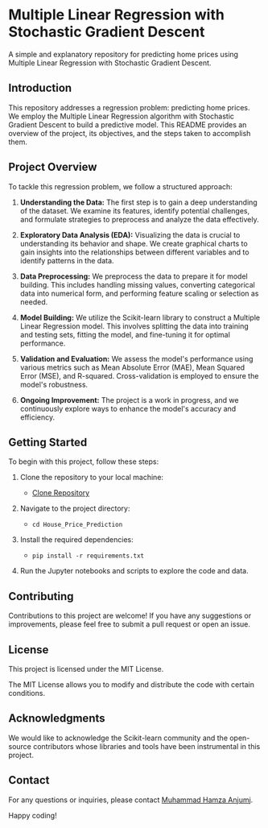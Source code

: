 # Multiple Linear Regression with Stochastic Gradient Descent

A simple and explanatory repository for predicting home prices using Multiple Linear Regression with Stochastic Gradient Descent.

## Introduction

This repository addresses a regression problem: predicting home prices. We employ the Multiple Linear Regression algorithm with Stochastic Gradient Descent to build a predictive model. This README provides an overview of the project, its objectives, and the steps taken to accomplish them.

## Project Overview

To tackle this regression problem, we follow a structured approach:

1. **Understanding the Data:** The first step is to gain a deep understanding of the dataset. We examine its features, identify potential challenges, and formulate strategies to preprocess and analyze the data effectively.

2. **Exploratory Data Analysis (EDA):** Visualizing the data is crucial to understanding its behavior and shape. We create graphical charts to gain insights into the relationships between different variables and to identify patterns in the data.

3. **Data Preprocessing:** We preprocess the data to prepare it for model building. This includes handling missing values, converting categorical data into numerical form, and performing feature scaling or selection as needed.

4. **Model Building:** We utilize the Scikit-learn library to construct a Multiple Linear Regression model. This involves splitting the data into training and testing sets, fitting the model, and fine-tuning it for optimal performance.

5. **Validation and Evaluation:** We assess the model's performance using various metrics such as Mean Absolute Error (MAE), Mean Squared Error (MSE), and R-squared. Cross-validation is employed to ensure the model's robustness.

6. **Ongoing Improvement:** The project is a work in progress, and we continuously explore ways to enhance the model's accuracy and efficiency.

## Getting Started

To begin with this project, follow these steps:

1. Clone the repository to your local machine:
   - [Clone Repository](https://github.com/M-Hamza380/House_Price_Prediction.git)

2. Navigate to the project directory:
   - `cd House_Price_Prediction`

3. Install the required dependencies:
   - `pip install -r requirements.txt`

4. Run the Jupyter notebooks and scripts to explore the code and data.

## Contributing

Contributions to this project are welcome! If you have any suggestions or improvements, please feel free to submit a pull request or open an issue.

## License

This project is licensed under the MIT License.

The MIT License allows you to modify and distribute the code with certain conditions.

## Acknowledgments

We would like to acknowledge the Scikit-learn community and the open-source contributors whose libraries and tools have been instrumental in this project.

## Contact

For any questions or inquiries, please contact [Muhammad Hamza Anjumj](mailto:hamza.anjum380@gmail.com).

Happy coding!
